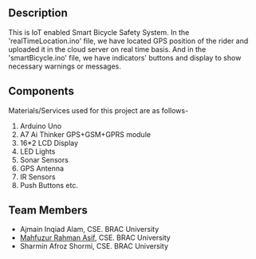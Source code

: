## Description
This is IoT enabled Smart Bicycle Safety System. In the 'realTimeLocation.ino' file, we have located GPS position of the rider and uploaded it in the cloud server on real time basis. And in the 'smartBicycle.ino' file, we have indicators' buttons and display to show necessary warnings or messages.

## Components
Materials/Services used for this project are as follows-
1. Arduino Uno
2. A7 Ai Thinker GPS+GSM+GPRS module
3. 16*2 LCD Display
4. LED Lights
5. Sonar Sensors
6. GPS Antenna
7. IR Sensors
8. Push Buttons etc.

## Team Members
* Ajmain Inqiad Alam, CSE. BRAC University
* [Mahfuzur Rahman Asif](https://mahfuzasif.github.io/), CSE. BRAC University
* Sharmin Afroz Shormi, CSE. BRAC University
